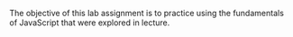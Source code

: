 The objective of this lab assignment is to practice using the fundamentals of JavaScript that were explored in lecture.
